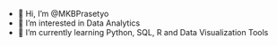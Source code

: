 - 👋 Hi, I’m @MKBPrasetyo
- 👀 I’m interested in Data Analytics
- 🌱 I’m currently learning Python, SQL, R and Data Visualization Tools

<!---
MKBPrasetyo/MKBPrasetyo is a ✨ special ✨ repository because its `README.md` (this file) appears on your GitHub profile.
You can click the Preview link to take a look at your changes.
--->
